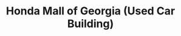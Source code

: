 ---
title: "Honda Mall of Georgia (Used Car Building)"
url: /buford/honda-mall-of-georgia-used-car-building/
shop: car
---